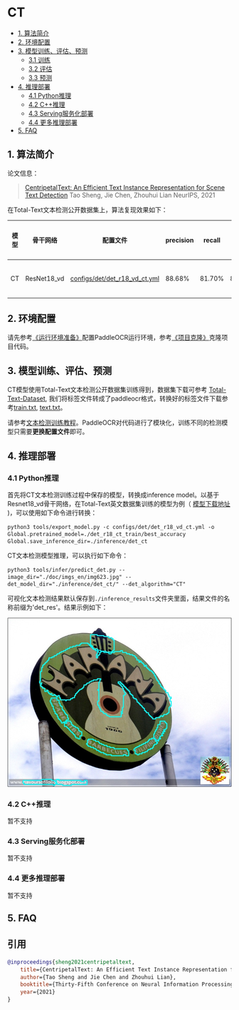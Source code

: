 # CT

- [1. 算法简介](#1)
- [2. 环境配置](#2)
- [3. 模型训练、评估、预测](#3)
    - [3.1 训练](#3-1)
    - [3.2 评估](#3-2)
    - [3.3 预测](#3-3)
- [4. 推理部署](#4)
    - [4.1 Python推理](#4-1)
    - [4.2 C++推理](#4-2)
    - [4.3 Serving服务化部署](#4-3)
    - [4.4 更多推理部署](#4-4)
- [5. FAQ](#5)

<a name="1"></a>
## 1. 算法简介

论文信息：
> [CentripetalText: An Efficient Text Instance Representation for Scene Text Detection](https://arxiv.org/abs/2107.05945)
> Tao Sheng, Jie Chen, Zhouhui Lian
> NeurIPS, 2021


在Total-Text文本检测公开数据集上，算法复现效果如下：

|模型|骨干网络|配置文件|precision|recall|Hmean|下载链接|
| --- | --- | --- | --- | --- | --- | --- |
|CT|ResNet18_vd|[configs/det/det_r18_vd_ct.yml](../../configs/det/det_r18_vd_ct.yml)|88.68%|81.70%|85.05%|[训练模型](https://paddleocr.bj.bcebos.com/dygraph_v2.0/en/det_r18_ct_train.tar)|


<a name="2"></a>
## 2. 环境配置
请先参考[《运行环境准备》](./environment.md)配置PaddleOCR运行环境，参考[《项目克隆》](./clone.md)克隆项目代码。


<a name="3"></a>
## 3. 模型训练、评估、预测

CT模型使用Total-Text文本检测公开数据集训练得到，数据集下载可参考 [Total-Text-Dataset](https://github.com/cs-chan/Total-Text-Dataset/tree/master/Dataset), 我们将标签文件转成了paddleocr格式，转换好的标签文件下载参考[train.txt](https://paddleocr.bj.bcebos.com/dataset/ct_tipc/train.txt), [text.txt](https://paddleocr.bj.bcebos.com/dataset/ct_tipc/test.txt)。

请参考[文本检测训练教程](./detection.md)。PaddleOCR对代码进行了模块化，训练不同的检测模型只需要**更换配置文件**即可。


<a name="4"></a>
## 4. 推理部署

<a name="4-1"></a>
### 4.1 Python推理
首先将CT文本检测训练过程中保存的模型，转换成inference model。以基于Resnet18_vd骨干网络，在Total-Text英文数据集训练的模型为例（ [模型下载地址](https://paddleocr.bj.bcebos.com/dygraph_v2.0/en/det_r18_ct_train.tar) )，可以使用如下命令进行转换：

```shell
python3 tools/export_model.py -c configs/det/det_r18_vd_ct.yml -o Global.pretrained_model=./det_r18_ct_train/best_accuracy  Global.save_inference_dir=./inference/det_ct
```

CT文本检测模型推理，可以执行如下命令：

```shell
python3 tools/infer/predict_det.py --image_dir="./doc/imgs_en/img623.jpg" --det_model_dir="./inference/det_ct/" --det_algorithm="CT"
```

可视化文本检测结果默认保存到`./inference_results`文件夹里面，结果文件的名称前缀为'det_res'。结果示例如下：

![](../imgs_results/det_res_img623_ct.jpg)


<a name="4-2"></a>
### 4.2 C++推理

暂不支持

<a name="4-3"></a>
### 4.3 Serving服务化部署

暂不支持

<a name="4-4"></a>
### 4.4 更多推理部署

暂不支持

<a name="5"></a>
## 5. FAQ


## 引用

```bibtex
@inproceedings{sheng2021centripetaltext,
    title={CentripetalText: An Efficient Text Instance Representation for Scene Text Detection},
    author={Tao Sheng and Jie Chen and Zhouhui Lian},
    booktitle={Thirty-Fifth Conference on Neural Information Processing Systems},
    year={2021}
}
```
